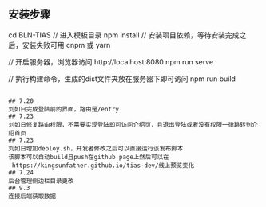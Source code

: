 
## 安装步骤

cd BLN-TIAS    // 进入模板目录
npm install         // 安装项目依赖，等待安装完成之后，安装失败可用 cnpm 或 yarn

// 开启服务器，浏览器访问 http://localhost:8080
npm run serve

// 执行构建命令，生成的dist文件夹放在服务器下即可访问
npm run build
```

## 7.20
刘如日完成登陆前的界面，路由是/entry
## 7.23
刘如日修复路由权限，不需要实现登陆即可访问介绍页，且退出登陆或者没有权限一律跳转到介绍首页
## 7.23
刘如日增加deploy.sh，开发者修改之后可以直接运行该发布脚本
该脚本可以自动build且push在github page上然后可以在
 https://kingsunfather.github.io/tias-dev/线上预览变化
## 7.24
后台管理侧边栏目录更改
## 9.3
连接后端获取数据
